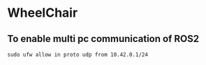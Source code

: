 # WheelChair

## To enable multi pc communication of ROS2
```
sudo ufw allow in proto udp from 10.42.0.1/24
```